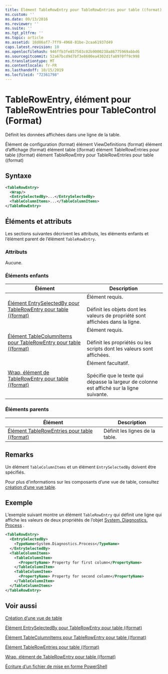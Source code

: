 ```yaml
---
title: Élément TableRowEntry pour TableRowEntries pour table ((format) | Microsoft Docs
ms.custom: ''
ms.date: 09/13/2016
ms.reviewer: ''
ms.suite: ''
ms.tgt_pltfrm: ''
ms.topic: article
ms.assetid: 18d86af7-7ff9-4968-81be-2caa61937d49
caps.latest.revision: 10
ms.openlocfilehash: 946ffb3fe857503c02b9000238a86775969abbd6
ms.sourcegitcommit: 52a67bcd9d7bf3e8600ea4302d1fa8970ff9c998
ms.translationtype: MT
ms.contentlocale: fr-FR
ms.lasthandoff: 10/15/2019
ms.locfileid: "72361798"
---
```

# <a name="tablerowentry-element-for-tablerowentries-for-tablecontrol-format"></a>TableRowEntry, élément pour TableRowEntries pour TableControl (Format)

Définit les données affichées dans une ligne de la table.

Élément de configuration (format) élément ViewDefinitions (format) élément d’affichage (format) élément table ((format) élément TableRowEntries pour table ((format) élément TableRowEntry pour TableRowEntries pour table ((format)

## <a name="syntax"></a>Syntaxe

```xml
<TableRowEntry>
  <Wrap/>
  <EntrySelectedBy>...</EntrySelectedBy>
  <TableColumnItems>...</TableColumnItems>
</TableRowEntry>
```

## <a name="attributes-and-elements"></a>Éléments et attributs

Les sections suivantes décrivent les attributs, les éléments enfants et l’élément parent de l’élément `TableRowEntry`.

### <a name="attributes"></a>Attributs

Aucune.

### <a name="child-elements"></a>Éléments enfants

|Élément|Description|
|-------------|-----------------|
|[Élément EntrySelectedBy pour TableRowEntry pour table ((format)](./entryselectedby-element-for-tablerowentry-for-tablecontrol-format.md)|Élément requis.<br /><br /> Définit les objets dont les valeurs de propriété sont affichées dans la ligne.|
|[Élément TableColumnItems pour TableRowEntry pour table ((format)](./tablecolumnitems-element-for-tablerowentry-for-tablecontrol-format.md)|Élément requis.<br /><br /> Définit les propriétés ou les scripts dont les valeurs sont affichées.|
|[Wrap, élément de TableRowEntry pour table ((format)](./wrap-element-for-tablerowentry-for-tablecontrol-format.md)|Élément facultatif.<br /><br /> Spécifie que le texte qui dépasse la largeur de colonne est affiché sur la ligne suivante.|

### <a name="parent-elements"></a>Éléments parents

|Élément|Description|
|-------------|-----------------|
|[Élément TableRowEntries pour table ((format)](./tablerowentries-element-for-tablecontrol-format.md)|Définit les lignes de la table.|

## <a name="remarks"></a>Remarks

Un élément `TableColumnItems` et un élément `EntrySelectedBy` doivent être spécifiés.

Pour plus d’informations sur les composants d’une vue de table, consultez [création d’une vue table](./creating-a-table-view.md).

## <a name="example"></a>Exemple

L’exemple suivant montre un élément `TableRowEntry` qui définit une ligne qui affiche les valeurs de deux propriétés de l’objet [System. Diagnostics. Process](/dotnet/api/System.Diagnostics.Process) .

```xml
<TableRowEntry>
  <EntrySelectedBy>
    <TypeName>System.Diagnostics.Process</TypeName>
  </EntrySelectedBy>
  <TableColumnItems>
    <TableColumnItem>
      <PropertyName> Property for first column</PropertyName>
    </TableColumnItem>
    <TableColumnItem>
      <PropertyName> Property for second column</PropertyName>
    </TableColumnItem>
  </TableColumnItems>
</TableRowEntry>
```

## <a name="see-also"></a>Voir aussi

[Création d’une vue de table](./creating-a-table-view.md)

[Élément EntrySelectedBy pour TableRowEntry pour table ((format)](./entryselectedby-element-for-tablerowentry-for-tablecontrol-format.md)

[Élément TableColumnItems pour TableRowEntry pour table ((format)](./tablecolumnitems-element-for-tablerowentry-for-tablecontrol-format.md)

[Élément TableRowEntries pour table ((format)](./tablerowentries-element-for-tablecontrol-format.md)

[Wrap, élément de TableRowEntry pour table ((format)](./wrap-element-for-tablerowentry-for-tablecontrol-format.md)

[Écriture d’un fichier de mise en forme PowerShell](./writing-a-powershell-formatting-file.md)
